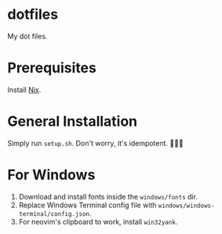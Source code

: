 # dotfiles

My dot files.

# Prerequisites

Install [Nix](https://nixos.org/download.html).

# General Installation

Simply run `setup.sh`. Don't worry, it's idempotent. :tada::tada::tada:

# For Windows

1. Download and install fonts inside the `windows/fonts` dir.
2. Replace Windows Terminal config file with `windows/windows-terminal/config.json`.
3. For neovim's clipboard to work, install `win32yank`.
